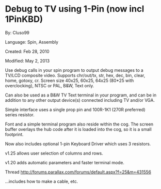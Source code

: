 # Debug to TV using 1-Pin (now incl 1PinKBD)

By: Cluso99

Language: Spin, Assembly

Created: Feb 28, 2010

Modified: May 2, 2013

Use debug calls in your spin program to output debug messages to a TV/LCD composite video. Supports chr/out/tx, str, hex, dec, bin, clear, home, gotoxy, cr. Screen size 40x25, 60x25, 64x25 (80\*25 with overclocking), NTSC or PAL, B&W, Text only.

Can also be used as a B&W TV Text terminal in your program, and can be in addition to any other output device(s) connected including TV and/or VGA.

Simple interface uses a single prop pin and 100R-1K1 (270R preferred) series resistor.

Font and a simple terminal program also reside within the cog. The screen buffer overlays the hub code after it is loaded into the cog, so it is a small footprint.

Now also includes optional 1-pin Keyboard Driver which uses 3 resistors.

v1.25 allows user selection of columns and rows.

v1.20 adds automatic parameters and faster terminal mode.

Thread http://forums.parallax.com/forums/default.aspx?f=25&m=431556

...includes how to make a cable, etc.
